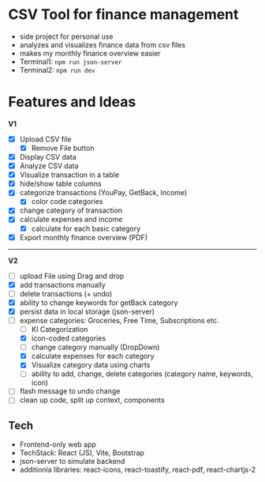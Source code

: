 # CSV Tool for finance management
- side project for personal use
- analyzes and visualizes finance data from csv files
- makes my monthly finance overview easier
- Terminal1: `npm run json-server`
- Terminal2: `npm run dev`

# Features and Ideas
  **V1**
- [x] Upload CSV file
    - [x] Remove File button
- [x] Display CSV data
- [x] Analyze CSV data
- [x] Visualize transaction in a table
- [x] hide/show table columns
- [x] categorize transactions (YouPay, GetBack, Income)
  - [x] color code categories
- [x] change category of transaction
- [x] calculate expenses and income
  - [x] calculate for each basic category
- [x] Export monthly finance overview (PDF)

----

**V2** 
- [ ] upload File using Drag and drop
- [x] add transactions manually
- [ ] delete transactions (+ undo)
- [x] ability to change keywords for getBack category
- [x] persist data in local storage (json-server)
- [ ] expense categories: Groceries, Free Time, Subscriptions etc.
  - [ ] KI Categorization  
  - [x] icon-coded categories
  - [ ] change category manually (DropDown)
  - [x] calculate expenses for each category
  - [x] Visualize category data using charts
  - [ ] ability to add, change, delete categories (category name, keywords, icon)
- [ ] flash message to undo change
- [ ] clean up code, split up context, components

## Tech
- Frontend-only web app
- TechStack: React (JS), Vite, Bootstrap
- json-server to simulate backend
- additionla libraries: react-icons, react-toastify, react-pdf, react-chartjs-2